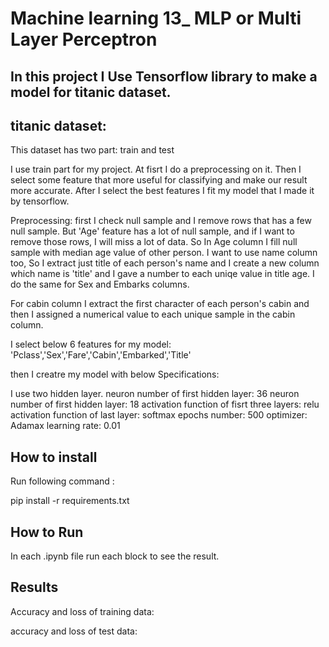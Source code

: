 
# Machine learning 13_ MLP or Multi Layer Perceptron

## In this project I Use Tensorflow library to make a model for titanic dataset.


## titanic dataset:

This dataset has two part:
train and test

I use train part for my project. At fisrt I do a preprocessing on it. Then I select some feature that more useful for classifying and make our result more accurate.
After I select the best features I fit my model that I made it by tensorflow.

Preprocessing:
first I check null sample and I remove rows that has a few null sample.
But 'Age' feature has a lot of null sample, and if I want to remove those rows, I will miss a lot of data. So In Age column I fill null sample with median age value of other person.
I want to use name column too, So I extract just title of each person's name and I create a new column which name is 'title' and I gave a number to each uniqe value in title age. 
I do the same for Sex and Embarks columns.

For cabin column I extract the first character of each person's cabin and then I assigned a numerical value to each unique sample in the cabin column.

I select below 6 features for my model:
'Pclass','Sex','Fare','Cabin','Embarked','Title'

then I creatre my model with below Specifications:

I use two hidden layer.
neuron number of first hidden layer: 36
neuron number of first hidden layer: 18
activation function of fisrt three layers:   relu
activation function of last layer:          softmax
epochs number:      500
optimizer:     Adamax
learning rate: 0.01




## How to install
Run following command :

pip install -r requirements.txt


## How to Run

In each .ipynb file run each block to see the result. 

## Results

Accuracy and loss of training data:


accuracy and loss of test data:








